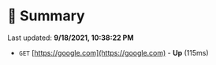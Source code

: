 # 📖 Summary
Last updated: **9/18/2021, 10:38:22 PM**

- `GET` [https://google.com](https://google.com) - **Up** (115ms)
